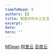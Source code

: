```yaml
---
timeToRead: 0
authors: []
title: 鱿鱼仔的乡土生活
excerpt: ''
date: 
hero: ""
---
```

[MDpan](https://mdpan.tk/%E9%B1%BF%E9%B1%BC%E4%BB%94%E7%9A%84%E4%B9%A1%E5%9C%9F%E7%94%9F%E6%B4%BB/)
[阿里云](https://www.aliyundrive.com/s/jFz7K8yakaX)
[百度云](https://pan.baidu.com/s/1hD67PY89SL-e95mp1SMUkg?pwd=ppg6)